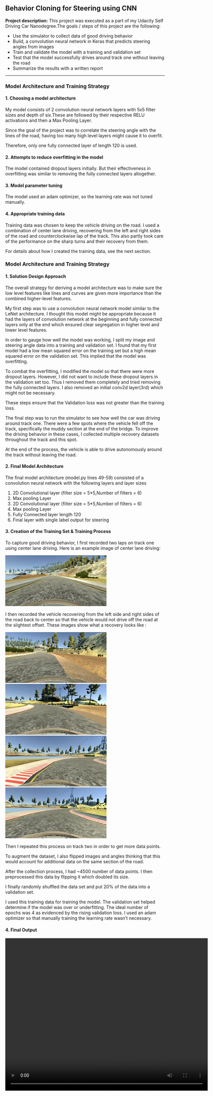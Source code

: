 ## Behavior Cloning for Steering using CNN

**Project description:** 
This project was executed as a part of my Udacity Self Driving Car Nanodegree.The goals / steps of this project are the following:
* Use the simulator to collect data of good driving behavior
* Build, a convolution neural network in Keras that predicts steering angles from images
* Train and validate the model with a training and validation set
* Test that the model successfully drives around track one without leaving the road
* Summarize the results with a written report


[//]: # (Image References)

[image1]: ./images/behavioral_cloning/straight.jpg "Straight road center driving"
[image2]: ./images/behavioral_cloning/recover_mud_1.jpg "Recovery from muddy section 1"
[image3]: ./images/behavioral_cloning/recover_mud_2.jpg "Recovery from muddy section 2"
[image4]: ./images/behavioral_cloning/recover_sharp_1.jpg "Recovery from sharp turn 1"
[image5]: ./images/behavioral_cloning/recover_sharp_2.jpg "Recovery from sharp turn 2"

---
### Model Architecture and Training Strategy

#### 1. Choosing a  model architecture

My model consists of 2 convolution neural network layers with 5x5 filter sizes and depth of six.These are followed by their respective RELU activations and then a Max Pooling Layer.

Since the goal of the project was to correlate the steering angle with the lines of the road, having too many high level layers might cause it to overfit. 

Therefore, only one fully connected layer of length 120 is used.

#### 2. Attempts to reduce overfitting in the model

The model contained dropout layers initially. But their effectiveness in overfitting was similar to removing the fully connected layers altogether.

#### 3. Model parameter tuning

The model used an adam optimizer, so the learning rate was not tuned manually.

#### 4. Appropriate training data

Training data was chosen to keep the vehicle driving on the road. I used a combination of center lane driving, recovering from the left and right sides of the road and counterclockwise lap of the track. This also partly took care of the performance on the sharp turns and their recovery from them.

For details about how I created the training data, see the next section. 

### Model Architecture and Training Strategy

#### 1. Solution Design Approach

The overall strategy for deriving a model architecture was to make sure the low level features like lines and curves are given more importance than the combined higher-level features.

My first step was to use a convolution neural network model similar to the LeNet architecture. I thought this model might be appropriate because it had the layers of convolution network at the beginning and fully connected layers only at the end which ensured clear segregation in higher level and lower level features.

In order to gauge how well the model was working, I split my image and steering angle data into a training and validation set. I found that my first model had a low mean squared error on the training set but a high mean squared error on the validation set. This implied that the model was overfitting. 


To combat the overfitting, I modified the model so that there were more dropout layers. However, I did not want to include these dropout layers in the validation set too. Thus I removed them completely and tried removing the fully connected layers. I also removed an initial conv2d layer(3rd) which might not be necessary.

These steps ensure that the Validation loss was not greater than the training loss.

The final step was to run the simulator to see how well the car was driving around track one. There were a few spots where the vehicle fell off the track, specifically the muddy section at the end of the bridge. To improve the driving behavior in these cases, I collected multiple recovery datasets throughout the track and this spot.

At the end of the process, the vehicle is able to drive autonomously around the track without leaving the road.

#### 2. Final Model Architecture

The final model architecture (model.py lines 49-59) consisted of a convolution neural network with the following layers and layer sizes
1. 2D Convolutional layer (filter size = 5\*5,Number of filters = 6)
2. Max pooling Layer
3. 2D Convolutional layer (filter size = 5\*5,Number of filters = 6)
4. Max pooling Layer
5. Fully Connected layer length 120
6. Final layer with single label output for steering


#### 3. Creation of the Training Set & Training Process

To capture good driving behavior, I first recorded two laps on track one using center lane driving. Here is an example image of center lane driving:

![alt text][image1]

I then recorded the vehicle recovering from the left side and right sides of the road back to center so that the vehicle would not drive off the road at the slightest offset. These images show what a recovery looks like :

![alt text][image2]
![alt text][image3]
![alt text][image4]
![alt text][image5]

Then I repeated this process on track two in order to get more data points.

To augment the dataset, I also flipped images and angles thinking that this would account for additional data on the same section of the road.

After the collection process, I had ~4500 number of data points. I then preprocessed this data by flipping it which doubled its size.

I finally randomly shuffled the data set and put 20% of the data into a validation set. 

I used this training data for training the model. The validation set helped determine if the model was over or underfitting. The ideal number of epochs was 4 as evidenced by the rising validation loss. I used an adam optimizer so that manually training the learning rate wasn't necessary.

#### 4. Final Output
<video width="640" height="480" controls>
  <source src="images/behavioral_cloning/video.mp4" type="video/mp4">
</video>
